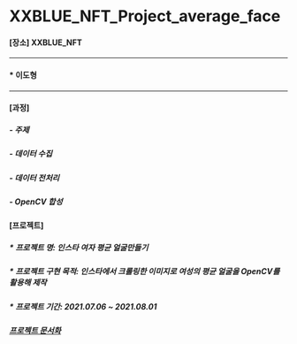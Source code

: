 
#  XXBLUE_NFT_Project_average_face

#### [장소]  XXBLUE_NFT
***
####   * 이도형

***
#### [과정]
#####    - 주제 
#####    - 데이터 수집
#####    - 데이터 전처리
#####    - OpenCV 합성

####  [프로젝트]
#####  * 프로젝트 명: 인스타 여자 평균 얼굴만들기
#####  * 프로젝트 구현 목적: 인스타에서 크롤링한 이미지로 여성의 평균 얼굴을 OpenCV를 활용해 제작
#####  * 프로젝트 기간: 2021.07.06 ~ 2021.08.01

##### [프로젝트 문서화][doclink]

[doclink]:https://github.com/leedohyeong/XXBLUE_NFT_Project_average_face/blob/main/document/xxblue.pdf "go doc"
